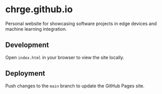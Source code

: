 # chrge.github.io

Personal website for showcasing software projects in edge devices and machine learning integration.

## Development

Open `index.html` in your browser to view the site locally.

## Deployment

Push changes to the `main` branch to update the GitHub Pages site.
